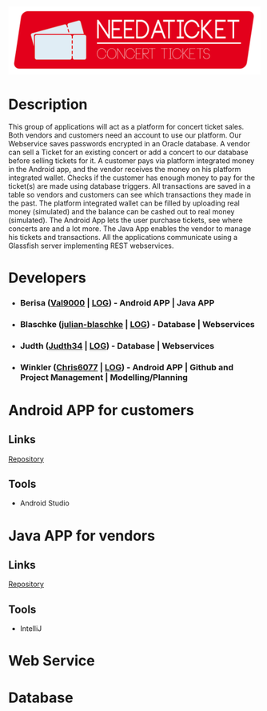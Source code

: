 ![Logo](https://raw.githubusercontent.com/Chris6077/NeedATicket/master/Logos/Header.png)

# Description

This group of applications will act as a platform for concert ticket sales. Both vendors and customers need an account to use our platform. Our Webservice saves passwords encrypted in an Oracle database. A vendor can sell a Ticket for an existing concert or add a concert to our database before selling tickets for it. A customer pays via platform integrated money in the Android app, and the vendor receives the money on his platform integrated wallet. Checks if the customer has enough money to pay for the ticket(s) are made using database triggers. All transactions are saved in a table so vendors and customers can see which transactions they made in the past. The platform integrated wallet can be filled by uploading real money (simulated) and the balance can be cashed out to real money (simulated). The Android App lets the user purchase tickets, see where concerts are and a lot more. The Java App enables the vendor to manage his tickets and transactions. All the applications communicate using a Glassfish server implementing REST webservices.

# Developers

* ### Berisa ([Val9000](https://github.com/Val9000) | [LOG](https://htlvillachat-my.sharepoint.com/:w:/g/personal/winklerc_edu_htl-villach_at/EaywpY8L53dIrqwx0smyrDYB3zoYszAfeuJwvZiYw6LNEQ?e=l5l0AD)) - Android APP | Java APP
* ### Blaschke ([julian-blaschke](https://github.com/julian-blaschke) | [LOG](https://htlvillachat-my.sharepoint.com/:w:/g/personal/winklerc_edu_htl-villach_at/EZTklbVavlZKhFUt2pcI7xsBdwZBpKeHpDt3jqBk9Q65ag?e=O96nRp)) - Database | Webservices
* ### Judth ([Judth34](https://github.com/Judth34) | [LOG](https://htlvillachat-my.sharepoint.com/:w:/g/personal/winklerc_edu_htl-villach_at/EUJYmbx1pyJNvZ7GuIUih7EBnrxzB0VZzM7-KPiJwvcMIg?e=N1NcAM)) - Database | Webservices
* ### Winkler ([Chris6077](https://github.com/Chris6077) | [LOG](https://htlvillachat-my.sharepoint.com/:w:/g/personal/winklerc_edu_htl-villach_at/ERyPsAQ3_odIjNxfVFiSWokBSq8NU3joNkktwLWi76b_ZA?e=it808g)) - Android APP | Github and Project Management | Modelling/Planning

# Android APP for customers
## Links
[Repository](https://github.com/Chris6077/NeedATicket/tree/master/Android%20App)
## Tools
* Android Studio

# Java APP for vendors
## Links
[Repository](https://github.com/Chris6077/NeedATicket/tree/master/Java%20App)
## Tools
* IntelliJ

# Web Service

# Database
